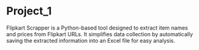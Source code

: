 # Project_1
Flipkart Scrapper is a Python-based tool designed to extract item names and prices from Flipkart URLs. It simplifies data collection by automatically saving the extracted information into an Excel file for easy analysis.
